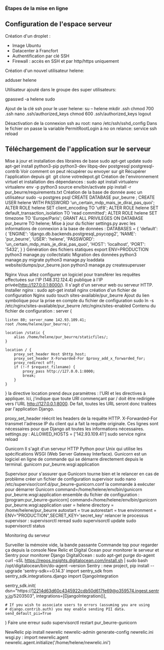 ### Étapes de la mise en ligne

## Configuration de l'espace serveur

Création d'un droplet :
* Image Ubuntu
* Datacenter à Francfort
* Authentification par clé SSH
* Firewall : accès en SSH et par http/https uniquement

Création d'un nouvel utilisateur helene: 

adduser helene


Utilisateur ajouté dans le groupe des super utilisateurs:

gpasswd -a helene sudo

Ajout de la clé ssh pour le user helene:
su – helene
mkdir .ssh
chmod 700 .ssh
nano .ssh/authorized_keys
chmod 600 .ssh/authorized_keys
logout

Désactivation de la connexion ssh au root:
nano /etc/ssh/sshd_config
Dans le fichier on passe la variable PermitRootLogin à no
on relance:
service ssh reload

## Téléchargement de l'application sur le serveur

Mise à jour et installation des libraires de base
sudo apt-get update
sudo apt-get install python3-pip python3-dev libpq-dev postgresql postgresql-contrib
Voir comment on peut récupérer ou envoyer sur git
Récupérer l'application depuis git 
git clone votredepot.git
Création de l'environnement virtuel et installation des dépendances : 
sudo apt install virtualenv
virtualenv env -p python3
source env/bin/activate
pip install -r pur_beurre/requirements.txt
Création de la base de donnée avec un utilisateur
sudo -u postgres psql 
CREATE DATABASE pur_beurre ;
CREATE USER helene WITH PASSWORD 'un_certain_mdp_mais_je_dirai_pas_quoi';
ALTER ROLE helene SET client_encoding TO 'utf8';
ALTER ROLE helene SET default_transaction_isolation TO 'read committed';
ALTER ROLE helene SET timezone TO 'Europe/Paris';
GRANT ALL PRIVILEGES ON DATABASE pur_beurre TO helene;
Mise à jour du fichier settings.py avec les informations de connexion à la base de données :
DATABASES = {
    'default': {
        'ENGINE': 'django.db.backends.postgresql_psycopg2',
        'NAME': 'pur_beurre',
        'USER': 'helene',
        'PASSWORD': 'un_certain_mdp_mais_je_dirai_pas_quoi',
        'HOST': 'localhost',
        'PORT': '5432',
    }
}
Génération des fichiers statiques
export ENV=PRODUCTION
python3 manage.py collectstatic
Migration des données
python3 manage.py migrate
python3 manage.py loaddata website/dumps/pur_beurre.json
python3 manage.py createsuperuser

Nginx
Vous allez configurer un logiciel pour transférer les requêtes effectuées sur l'IP (148.312.124.4) publique à l'IP privée(http://127.0.0.1:8000/). Il s'agit d'un serveur web ou serveur HTTP.
Installer nginx :
sudo apt-get install nginx
création d'un fichier de configuration Nginx
sudo touch sites-available/pur_beurre
Ajout du lien symbolique pour la prise en compte du fichier de configuration
sudo ln -s /etc/nginx/sites-available/pur_beurre /etc/nginx/sites-enabled
Contenu du fichier de configuration :
server {

    listen 80; server_name 142.93.109.41;
    root /home/helene/pur_beurre/;

    location /static {
        alias /home/helene/pur_beurre/staticfiles/;
    }

    location / {
        proxy_set_header Host $http_host;
        proxy_set_header X-Forwarded-For $proxy_add_x_forwarded_for;
        proxy_redirect off;
        if (!-f $request_filename) {
            proxy_pass http://127.0.0.1:8000;
            break;
        }
    }
}
la directive location prend deux paramètres : l'URI et les directives à appliquer. Ici, j'indique que toute URI commençant par / doit être redirigée vers l'URL http://127.0.0.1:8000. De fait, toutes les URL seront donc traitées par l'application Django.

proxy_set_header réécrit les headers de la requête HTTP. X-Forwarded-For transmet l'adresse IP du client qui a fait la requête originale. Ces lignes sont nécessaires pour que Django ait toutes les informations nécessaires. 
settings.py : ALLOWED_HOSTS = ['142.93.109.41'] 
sudo service nginx reload

Gunicorn
Il s'agit d'un serveur HTTP Python pour Unix qui utilise les spécifications WSGI (Web Server Gateway Interface). 
Gunicorn est un logiciel en ligne de commande qui se démarre directement depuis le terminal. 
gunicorn pur_beurre.wsgi:application

Supervisor 
pour s'assurer que Gunicorn tourne bien et le relancer en cas de problème
créer un fichier de configuration supervisor
sudo nano /etc/supervisor/conf.d/pur_beurre-gunicorn.conf
la commande à exécuter pour démarrer Gunicorn
command=/home/helene/env/bin/gunicorn pur_beurre.wsgi:application
ensemble du fichier de configuration :
[program:pur_beurre-gunicorn]
command=/home/helene/env/bin/gunicorn pur_beurre.wsgi:application
user = helene
directory = /home/helene/pur_beurre
autostart = true
autorestart = true
environment = ENV="PRODUCTION",SECRET_KEY='secret_key'
relancer le processus supervisor :
supervisorctl reread
sudo supervisorctl update
sudo supervisorctl status

Monitoring du serveur

Surveiller la mémoire vide, la bande passante
Commande top pour regarder ça depuis la console
New Relic et Digital Ocean pour monitorer le serveur et Sentry pour monitorer Django
DigitalOcean :
sudo apt-get purge do-agent
curl -sSL https://repos.insights.digitalocean.com/install.sh | sudo bash
/opt/digitalocean/bin/do-agent –version
Sentry : new project, 
pip install --upgrade 'sentry-sdk==0.14.3'
import sentry_sdk
from sentry_sdk.integrations.django import DjangoIntegration

sentry_sdk.init(
    dsn="https://12214d63d60c4345922cdb50d617fe69@o359574.ingest.sentry.io/5203503",
    integrations=[DjangoIntegration()],

    # If you wish to associate users to errors (assuming you are using
    # django.contrib.auth) you may enable sending PII data.
    send_default_pii=True
)
Faire une erreur
sudo supervisorctl restart pur_beurre-gunicorn

NewRelic
pip install newrelic
newrelic-admin generate-config <your-key-goes-here> newrelic.ini
wsgi.py :
import newrelic.agent
newrelic.agent.initialize('/home/helene/newrelic.ini')
